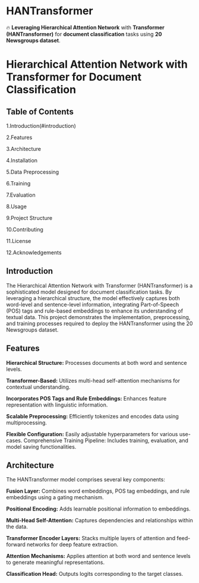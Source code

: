 # HANTransformer
🔥 __Leveraging Hierarchical Attention Network__ with __Transformer (HANTransformer)__ for __document classification__ tasks using __20 Newsgroups dataset__.

# Hierarchical Attention Network with Transformer for Document Classification


## Table of Contents
1.Introduction(#introduction)

2.Features

3.Architecture

4.Installation

5.Data Preprocessing

6.Training

7.Evaluation

8.Usage

9.Project Structure

10.Contributing

11.License

12.Acknowledgements


## Introduction
The Hierarchical Attention Network with Transformer (HANTransformer) is a sophisticated model designed for document classification tasks. By leveraging a hierarchical structure, the model effectively captures both word-level and sentence-level information, integrating Part-of-Speech (POS) tags and rule-based embeddings to enhance its understanding of textual data. This project demonstrates the implementation, preprocessing, and training processes required to deploy the HANTransformer using the 20 Newsgroups dataset.

## Features

__Hierarchical Structure:__ Processes documents at both word and sentence levels.

__Transformer-Based:__ Utilizes multi-head self-attention mechanisms for contextual understanding.

__Incorporates POS Tags and Rule Embeddings:__ Enhances feature representation with linguistic information.

__Scalable Preprocessing:__ Efficiently tokenizes and encodes data using multiprocessing.

__Flexible Configuration:__ Easily adjustable hyperparameters for various use-cases.
Comprehensive Training Pipeline: Includes training, evaluation, and model saving functionalities.

## Architecture
The HANTransformer model comprises several key components:

__Fusion Layer:__ Combines word embeddings, POS tag embeddings, and rule embeddings using a gating mechanism.

__Positional Encoding:__ Adds learnable positional information to embeddings.

__Multi-Head Self-Attention:__ Captures dependencies and relationships within the data.

__Transformer Encoder Layers:__ Stacks multiple layers of attention and feed-forward networks for deep feature extraction.

__Attention Mechanisms:__ Applies attention at both word and sentence levels to generate meaningful representations.

__Classification Head:__ Outputs logits corresponding to the target classes.
